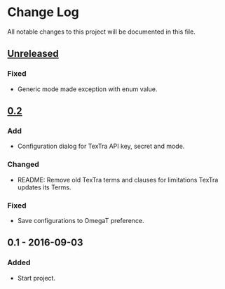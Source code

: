 # Change Log
All notable changes to this project will be documented in this file.

## [Unreleased]
### Fixed
- Generic mode made exception with enum value.

## [0.2]
### Add
- Configuration dialog for TexTra API key, secret and mode.

### Changed
- README: Remove old TexTra terms and clauses for limitations
  TexTra updates its Terms.

### Fixed
- Save configurations to OmegaT preference.


## 0.1 - 2016-09-03
### Added
- Start project.

[Unreleased]: https://github.com/miurahr/omegat-markdown-plugin/compare/v0.2...HEAD
[0.2]: https://github.com/miurahr/omegat-markdown-plugin/compare/v0.1...v0.2
